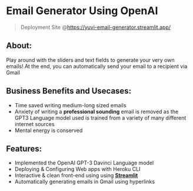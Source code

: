 # Email Generator Using OpenAI

> Deployment Site @https://yuvi-email-generator.streamlit.app/

## About:
Play around with the sliders and text fields to generate your very own emails!
At the end, you can automatically send your email to a recipient via Gmail

## Business Benefits and Usecases:
* Time saved writing medium-long sized emails
* Anxiety of writing a **professional sounding** email is removed as the GPT3 Language model used is trained from a variety of many different internet sources
* Mental energy is conserved

## Features:
* Implemented the OpenAI GPT-3 Davinci Language model
* Deploying & Configuring Web apps with Heroku CLI
* Interactive & clean front-end using using [**Streamlit**](https://streamlit.io/)
* Automatically generating emails in Gmail using hyperlinks
